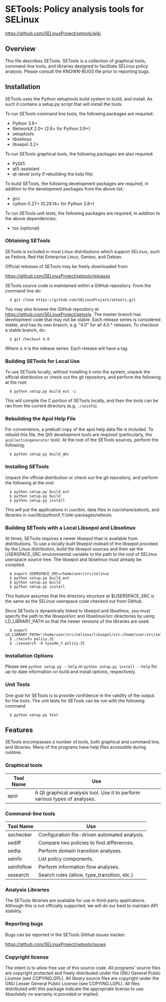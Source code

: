 # SETools: Policy analysis tools for SELinux
https://github.com/SELinuxProject/setools/wiki

## Overview

This file describes SETools.  SETools is a collection of graphical tools,
command-line tools, and libraries designed to facilitate SELinux policy
analysis.  Please consult the KNOWN-BUGS file prior to reporting bugs.

## Installation

SETools uses the Python setuptools build system to build, and install.
As such it contains a setup.py script that will install the tools.

To run SETools command line tools, the following packages are required:
* Python 3.6+
* NetworkX 2.0+ (2.6+ for Python 3.9+)
* setuptools
* libselinux
* libsepol 3.2+

To run SETools graphical tools, the following packages are also required:
* PyQt5
* qt5-assistant
* qt-devel (only if rebuilding the help file)

To build SETools, the following development packages are required, in
addition to the development packages from the above list:
* gcc
* cython 0.27+ (0.29.14+ for Python 3.8+)

To run SETools unit tests, the following packages are required, in
addition to the above dependencies:
* tox (optional)

### Obtaining SETools

SETools is included in most Linux distributions which support
SELinux, such as Fedora, Red Hat Enterprise Linux, Gentoo,
and Debian.

Official releases of SETools may be freely downloaded from:

https://github.com/SELinuxProject/setools/releases

SETools source code is maintained within a GitHub repository.
From the command line do:
```
  $ git clone https://github.com/SELinuxProject/setools.git
```
You may also browse the GitHub repository at
https://github.com/SELinuxProject/setools.  The master branch
has development code that may not be stable.  Each release series
is considered stable, and has its own branch, e.g. "4.0" for all
4.0.* releases.  To checkout a stable branch, do:
```
  $ git checkout 4.0
```
Where `4.0` is the release series.  Each release will have a tag.

### Building SETools for Local Use

To use SETools locally, without installing it onto the system,
unpack the official distribution or check out the git repository,
and perform the following at the root:
```
  $ python setup.py build_ext -i
```
This will compile the C portion of SETools locally, and then
the tools can be ran from the current directory (e.g. ```./seinfo```).

### Rebuilding the Apol Help File

For convenience, a prebuilt copy of the apol help data file is included.
To rebuild this file, the Qt5 development tools are required
(particularly, the ```qcollectiongenerator``` tool).  At the root
of the SETools sources, perform the following:
```
  $ python setup.py build_qhc
```

### Installing SETools

Unpack the official distribution or check out the git repository,
and perform the following at the root:
```
  $ python setup.py build_ext
  $ python setup.py build
  $ python setup.py install
```
This will put the applications in /usr/bin, data files in /usr/share/setools,
and libraries in /usr/lib/pythonX.Y/site-packages/setools.

### Building SETools with a Local Libsepol and Libselinux

At times, SETools requires a newer libsepol than is available from
distributions.  To use a locally-built libsepol instead of the libsepol
provided by the Linux distribution, build the libsepol sources and then
set the USERSPACE_SRC environmental variable to the path to the root of
SELinux userspace source tree. The libsepol and libselinux must already
be compiled.

```
  $ export USERSPACE_SRC=/home/user/src/selinux
  $ python setup.py build_ext
  $ python setup.py build
  $ python setup.py install
```

This feature assumes that the directory structure at $USERSPACE_SRC is the
same as the SELinux userspace code checked out from GitHub.

Since SETools is dynamically linked to libsepol and libselinux, you must
specify the path to the libsepol/src and libselinux/src directories by
using LD_LIBRARY_PATH so that the newer versions of the libraries are used.

```
  $ export LD_LIBRARY_PATH="/home/user/src/selinux/libsepol/src:/home/user/src/selinux/libselinux/src"
  $ ./seinfo policy.31
  $ ./sesearch -A sysadm_t policy.31
```

### Installation Options

Please see `python setup.py --help` or `python setup.py install --help`
for up-to-date information on build and install options, respectively.

### Unit Tests

One goal for SETools is to provide confidence in the validity of the
output for the tools.  The unit tests for SETools can be run with
the following command
```
  $ python setup.py test
```

## Features

SETools encompasses a number of tools, both graphical and command
line, and libraries.  Many of the programs have help files accessible
during runtime.

### Graphical tools

Tool Name  | Use
---------- | -------------------------------------------
apol       | A Qt graphical analysis tool.  Use it to perform various types of analyses.

### Command-line tools

Tool Name  | Use
---------- | -------------------------------------------
sechecker  | Configuration file-driven automated analysis.
sediff     | Compare two policies to find differences.
sedta      | Perform domain transition analyses.
seinfo     | List policy components.
seinfoflow | Perform information flow analyses.
sesearch   | Search rules (allow, type_transition, etc.)

### Analysis Libraries

The SETools libraries are available for use in third-party
applications.  Although this is not officially supported, we will
do our best to maintain API stability.

### Reporting bugs

Bugs can be reported in the SETools GitHub issues tracker:

https://github.com/SELinuxProject/setools/issues

### Copyright license

The intent is to allow free use of this source code.  All programs'
source files are copyright protected and freely distributed under the
GNU General Public License (see COPYING.GPL).  All library source
files are copyright under the GNU Lesser General Public License (see
COPYING.LGPL).  All files distributed with this package indicate the
appropriate license to use.  Absolutely no warranty is provided or implied.
